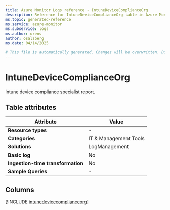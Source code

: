 ```yaml
---
title: Azure Monitor Logs reference - IntuneDeviceComplianceOrg
description: Reference for IntuneDeviceComplianceOrg table in Azure Monitor Logs.
ms.topic: generated-reference
ms.service: azure-monitor
ms.subservice: logs
ms.author: orens
author: osalzberg
ms.date: 04/14/2025

# This file is automatically generated. Changes will be overwritten. Do not change this file directly.
---
```


# IntuneDeviceComplianceOrg

Intune device compliance specialist report.


## Table attributes

|Attribute|Value|
|---|---|
|**Resource types**|-|
|**Categories**|IT & Management Tools|
|**Solutions**| LogManagement|
|**Basic log**|No|
|**Ingestion-time transformation**|No|
|**Sample Queries**|-|



## Columns
  
[!INCLUDE [intunedevicecomplianceorg](~/reusable-content/ce-skilling/azure/includes/azure-monitor/reference/tables/intunedevicecomplianceorg-include.md)]
